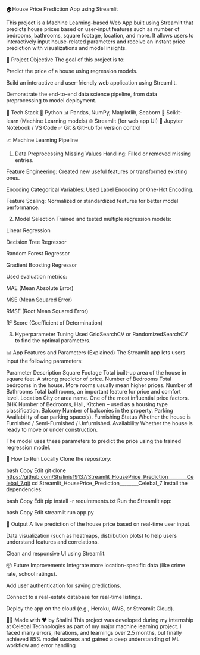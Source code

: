 🏠House Price Prediction App using Streamlit


This project is a Machine Learning-based Web App built using Streamlit that predicts house prices based on user-input features such as number of bedrooms, bathrooms, square footage, location, and more. It allows users to interactively input house-related parameters and receive an instant price prediction with visualizations and model insights.

📌 Project Objective
The goal of this project is to:

Predict the price of a house using regression models.

Build an interactive and user-friendly web application using Streamlit.

Demonstrate the end-to-end data science pipeline, from data preprocessing to model deployment.


🧠 Tech Stack
🐍 Python
📊 Pandas, NumPy, Matplotlib, Seaborn
🤖 Scikit-learn (Machine Learning models)
🌐 Streamlit (for web app UI)
📁 Jupyter Notebook / VS Code
✅ Git & GitHub for version control



📈 Machine Learning Pipeline
1. Data Preprocessing
Missing Values Handling: Filled or removed missing entries.

Feature Engineering: Created new useful features or transformed existing ones.

Encoding Categorical Variables: Used Label Encoding or One-Hot Encoding.

Feature Scaling: Normalized or standardized features for better model performance.

2. Model Selection
Trained and tested multiple regression models:

Linear Regression

Decision Tree Regressor

Random Forest Regressor

Gradient Boosting Regressor

Used evaluation metrics:

MAE (Mean Absolute Error)

MSE (Mean Squared Error)

RMSE (Root Mean Squared Error)

R² Score (Coefficient of Determination)

3. Hyperparameter Tuning
Used GridSearchCV or RandomizedSearchCV to find the optimal parameters.



📊 App Features and Parameters (Explained)
The Streamlit app lets users input the following parameters:

Parameter	Description
Square Footage	Total built-up area of the house in square feet. A strong predictor of price.
Number of Bedrooms	Total bedrooms in the house. More rooms usually mean higher prices.
Number of Bathrooms	Total bathrooms, an important feature for price and comfort level.
Location	City or area name. One of the most influential price factors.
BHK	Number of Bedrooms, Hall, Kitchen – used as a housing type classification.
Balcony	Number of balconies in the property.
Parking	Availability of car parking space(s).
Furnishing Status	Whether the house is Furnished / Semi-Furnished / Unfurnished.
Availability	Whether the house is ready to move or under construction.

The model uses these parameters to predict the price using the trained regression model.



🎯 How to Run Locally
Clone the repository:

bash
Copy
Edit
git clone https://github.com/Shalinis19137/Streamlit_HousePrice_Prediction________Celebal_7.git
cd Streamlit_HousePrice_Prediction________Celebal_7
Install the dependencies:

bash
Copy
Edit
pip install -r requirements.txt
Run the Streamlit app:

bash
Copy
Edit
streamlit run app.py


📌 Output
A live prediction of the house price based on real-time user input.

Data visualization (such as heatmaps, distribution plots) to help users understand features and correlations.

Clean and responsive UI using Streamlit.



📦 Future Improvements
Integrate more location-specific data (like crime rate, school ratings).

Add user authentication for saving predictions.

Connect to a real-estate database for real-time listings.

Deploy the app on the cloud (e.g., Heroku, AWS, or Streamlit Cloud).


🧑‍💻 Made with ❤️ by Shalini
This project was developed during my internship at Celebal Technologies as part of my major machine learning project. I faced many errors, iterations, and learnings over 2.5 months, but finally achieved 85% model success and gained a deep understanding of ML workflow and error handling

